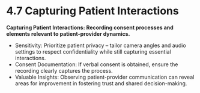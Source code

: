 # 4.7 Capturing Patient Interactions

**Capturing Patient Interactions: Recording consent processes and elements relevant to patient-provider dynamics.**

* Sensitivity: Prioritize patient privacy – tailor camera angles and audio settings to respect confidentiality while still capturing essential interactions.
* Consent Documentation: If verbal consent is obtained, ensure the recording clearly captures the process.
* Valuable Insights: Observing patient-provider communication can reveal areas for improvement in fostering trust and shared decision-making.

